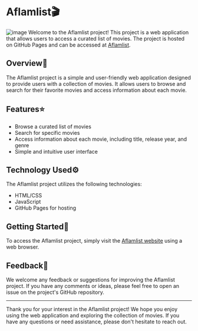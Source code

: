 # Aflamlist🎬

![image](https://github.com/Aladdin-Elshamy/Aflamlist/assets/122921299/61d2ff00-1376-48d9-bd62-b6591854b934)
Welcome to the Aflamlist project! This project is a web application that allows users to access a curated list of movies. The project is hosted on GitHub Pages and can be accessed at [Aflamlist](https://aladdin-elshamy.github.io/Aflamlist/).

## Overview🧾

The Aflamlist project is a simple and user-friendly web application designed to provide users with a collection of movies. It allows users to browse and search for their favorite movies and access information about each movie.

## Features⭐

- Browse a curated list of movies
- Search for specific movies
- Access information about each movie, including title, release year, and genre
- Simple and intuitive user interface

## Technology Used⚙️

The Aflamlist project utilizes the following technologies:
- HTML/CSS
- JavaScript
- GitHub Pages for hosting

## Getting Started💫

To access the Aflamlist project, simply visit the [Aflamlist website](https://aladdin-elshamy.github.io/Aflamlist/) using a web browser.


## Feedback📝

We welcome any feedback or suggestions for improving the Aflamlist project. If you have any comments or ideas, please feel free to open an issue on the project's GitHub repository.

---

Thank you for your interest in the Aflamlist project! We hope you enjoy using the web application and exploring the collection of movies. If you have any questions or need assistance, please don't hesitate to reach out.

